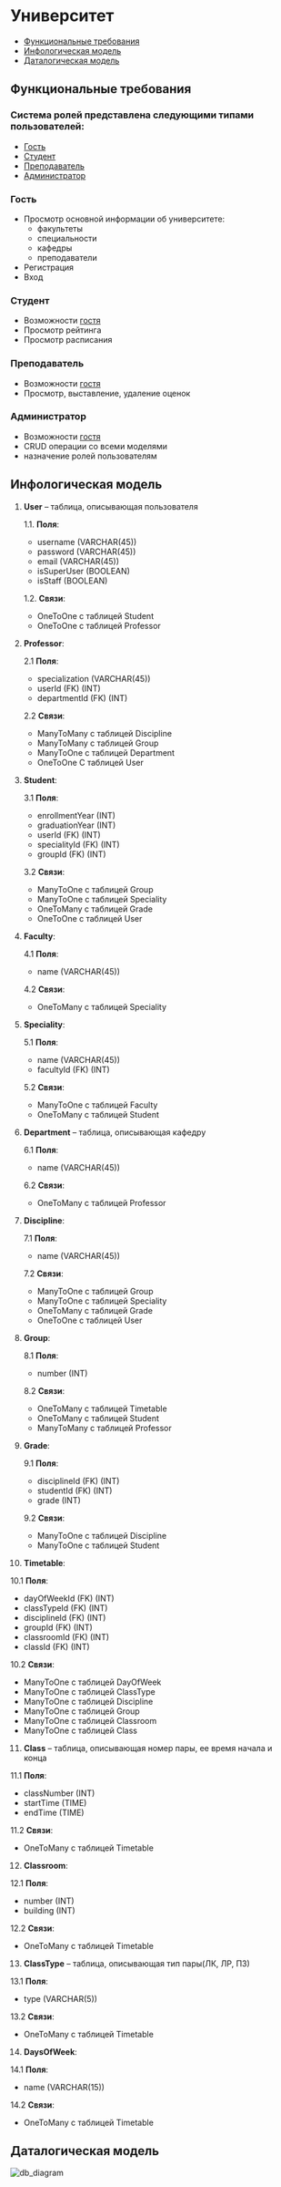 # Университет  
- [Функциональные требования](#функциональные-требования)
- [Инфологическая модель](#инфологическая-модель)
- [Даталогическая модель](#даталогическая-модель)

## Функциональные требования
### Система ролей представлена следующими типами пользователей:
- [Гость](#гость)
- [Студент](#студент)
- [Преподаватель](#преподаватель)
- [Администратор](#администратор)

### Гость
- Просмотр основной информации об университете:
   - факультеты
   - специальности
   - кафедры
   - преподаватели
- Регистрация
- Вход
  
### Студент
- Возможности [гостя](#гость)
- Просмотр рейтинга
- Просмотр расписания
  
### Преподаватель
- Возможности [гостя](#гость)
- Просмотр, выставление, удаление оценок
  
### Администратор
- Возможности [гостя](#гость)
- CRUD операции со всеми моделями
- назначение ролей пользователям
  
## Инфологическая модель
1. **User** – таблица, описывающая пользователя
   
    1.1. **Поля**:
    - username (VARCHAR(45))
    - password (VARCHAR(45))
    - email (VARCHAR(45))
    - isSuperUser (BOOLEAN)
    - isStaff (BOOLEAN)
      
    1.2. **Связи**:
    - OneToOne с таблицей Student
    - OneToOne с таблицей Professor
     
2. **Professor**:

   2.1 **Поля**:
    - specialization (VARCHAR(45))
    - userId (FK) (INT)
    - departmentId (FK) (INT)
   
   2.2 **Связи**:
   - ManyToMany с таблицей Discipline
   - ManyToMany с таблицей Group
   - ManyToOne с таблицей Department
   - OneToOne С таблицей User

3. **Student**:

   3.1 **Поля**:
   - enrollmentYear (INT)
   - graduationYear (INT)
   - userId (FK) (INT)
   - specialityId (FK) (INT)
   - groupId (FK) (INT)

   3.2 **Связи**:
   - ManyToOne с таблицей Group
   - ManyToOne с таблицей Speciality
   - OneToMany с таблицей Grade
   - OneToOne с таблицей User
  
4. **Faculty**:
   
   4.1 **Поля**:
   - name (VARCHAR(45))

   4.2 **Связи**:
   - OneToMany с таблицей Speciality
   
5. **Speciality**:
   
   5.1 **Поля**:
   - name (VARCHAR(45))
   - facultyId (FK) (INT)

   5.2 **Связи**:
   - ManyToOne с таблицей Faculty
   - OneToMany с таблицей Student
     
6. **Department**  – таблица, описывающая кафедру

   6.1 **Поля**:
   - name (VARCHAR(45))

   6.2 **Связи**:
   - OneToMany с таблицей Professor
   
7. **Discipline**:

   7.1 **Поля**:
   - name (VARCHAR(45))

   7.2 **Связи**:
   - ManyToOne с таблицей Group
   - ManyToOne с таблицей Speciality
   - OneToMany с таблицей Grade
   - OneToOne с таблицей User
   
8. **Group**:

   8.1 **Поля**:
   - number (INT)

   8.2 **Связи**:
   - OneToMany с таблицей Timetable
   - OneToMany с таблицей Student
   - ManyToMany с таблицей Professor

9. **Grade**:

   9.1 **Поля**:
   - disciplineId (FK) (INT)
   - studentId (FK) (INT)
   - grade (INT)

   9.2 **Связи**:
   - ManyToOne с таблицей Discipline
   - ManyToOne с таблицей Student

10. **Timetable**:

   10.1 **Поля**:
   - dayOfWeekId (FK) (INT)
   - classTypeId (FK) (INT)
   - disciplineId (FK) (INT)
   - groupId (FK) (INT)
   - classroomId (FK) (INT)
   - classId (FK) (INT)

   10.2 **Связи**:
   - ManyToOne с таблицей DayOfWeek
   - ManyToOne с таблицей ClassType
   - ManyToOne с таблицей Discipline
   - ManyToOne с таблицей Group
   - ManyToOne с таблицей Classroom
   - ManyToOne с таблицей Class

11. **Class**  – таблица, описывающая номер пары, ее время начала и конца

   11.1 **Поля**:
   - classNumber (INT)
   - startTime (TIME)
   - endTime (TIME)

   11.2 **Связи**:
   - OneToMany с таблицей Timetable
     
12. **Classroom**:

   12.1 **Поля**:
   - number (INT)
   - building (INT)

   12.2 **Связи**:
   - OneToMany с таблицей Timetable

13. **ClassType**  – таблица, описывающая тип пары(ЛК, ЛР, ПЗ)

   13.1 **Поля**:
   - type (VARCHAR(5))

   13.2 **Связи**:
   - OneToMany с таблицей Timetable
     
14. **DaysOfWeek**:

   14.1 **Поля**:
   - name (VARCHAR(15))

   14.2 **Связи**:
   - OneToMany с таблицей Timetable
     
## Даталогическая модель
![db_diagram](db_university.svg)

